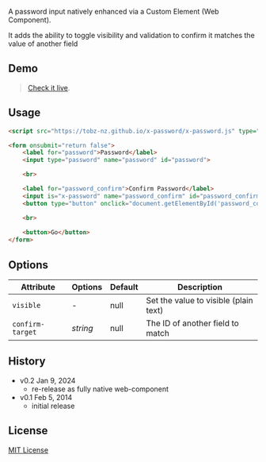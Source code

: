 A password input natively enhanced via a Custom Element (Web Component).

It adds the ability to toggle visibility and validation to confirm it matches the value of another field

## Demo

> [Check it live](http://tobz-nz.github.io/x-password/demo.html).

## Usage

```html
<script src="https://tobz-nz.github.io/x-password/x-password.js" type="module"></script>

<form onsubmit="return false">
    <label for="password">Password</label>
    <input type="password" name="password" id="password">

    <br>

    <label for="password_confirm">Confirm Password</label>
    <input is="x-password" name="password_confirm" id="password_confirm" confirm-target="password">
    <button type="button" onclick="document.getElementById('password_confirm').toggleAttribute('visible')">Toggle Visibility</button>

    <br>  
  
    <button>Go</button>
</form>
```

## Options

Attribute  | Options                   | Default             | Description
---        | ---                       | ---                 | ---
`visible`  | -                         | null                | Set the value to visible (plain text)
`confirm-target`  | *string*           | null                | The ID of another field to match

## History

* v0.2 Jan 9, 2024
	* re-release as fully native web-component
* v0.1 Feb 5, 2014
	* initial release

## License

[MIT License](http://opensource.org/licenses/MIT)
